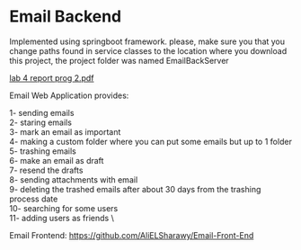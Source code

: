 # Email Backend
Implemented using springboot framework. please, make sure you that you change paths found in service classes to the location where you download this project, the project folder was named EmailBackServer

[lab 4 report prog 2.pdf](https://github.com/AliELSharawy/Email-Back-End/files/8627977/lab.4.report.prog.2.pdf)

Email Web Application provides:

1- sending emails \
2- staring emails \
3- mark an email as important \
4- making a custom folder where you can put some emails but up to 1 folder \
5- trashing emails \
6- make an email as draft \
7- resend the drafts \
8- sending attachments with email \
9- deleting the trashed emails after about 30 days from the trashing process date \
10- searching for some users \
11- adding users as friends \

Email Frontend: https://github.com/AliELSharawy/Email-Front-End

